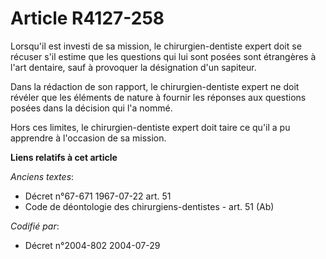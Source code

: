 # Article R4127-258

Lorsqu'il est investi de sa mission, le chirurgien-dentiste expert doit se récuser s'il estime que les questions qui lui sont
posées sont étrangères à l'art dentaire, sauf à provoquer la désignation d'un sapiteur.

Dans la rédaction de son rapport, le chirurgien-dentiste expert ne doit révéler que les éléments de nature à fournir les
réponses aux questions posées dans la décision qui l'a nommé.

Hors ces limites, le chirurgien-dentiste expert doit taire ce qu'il a pu apprendre à l'occasion de sa mission.

**Liens relatifs à cet article**

_Anciens textes_:

  - Décret n°67-671 1967-07-22 art. 51
  - Code de déontologie des chirurgiens-dentistes - art. 51 (Ab)

_Codifié par_:

  - Décret n°2004-802 2004-07-29
